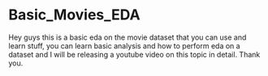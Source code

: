 # Basic_Movies_EDA
Hey guys this is a basic eda on the movie dataset that you can use and learn stuff, you can learn basic analysis and how to perform eda on a dataset and I will be releasing a youtube video on this topic in detail. Thank you. 
